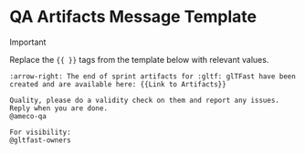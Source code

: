 # QA Artifacts Message Template

> [!IMPORTANT]
> Replace the `{{ }}` tags from the template below with relevant values.

```text
:arrow-right: The end of sprint artifacts for :gltf: glTFast have been created and are available here: {{Link to Artifacts}}

Quality, please do a validity check on them and report any issues. Reply when you are done.
@ameco-qa

For visibility:
@gltfast-owners
```
